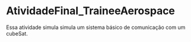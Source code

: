 # AtividadeFinal_TraineeAerospace
Essa atividade simula simula um sistema básico de comunicação com um cubeSat. 

